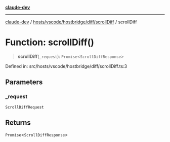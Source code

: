 [**claude-dev**](../../../../../../README.md)

***

[claude-dev](../../../../../../README.md) / [hosts/vscode/hostbridge/diff/scrollDiff](../README.md) / scrollDiff

# Function: scrollDiff()

> **scrollDiff**(`_request`): `Promise`\<`ScrollDiffResponse`\>

Defined in: src/hosts/vscode/hostbridge/diff/scrollDiff.ts:3

## Parameters

### \_request

`ScrollDiffRequest`

## Returns

`Promise`\<`ScrollDiffResponse`\>
